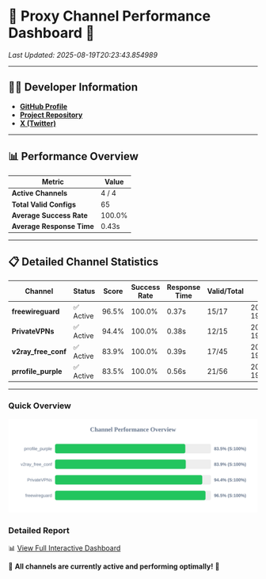 # 🌟 Proxy Channel Performance Dashboard 🌟

_Last Updated: 2025-08-19T20:23:43.854989_

---

## 👩‍💻 Developer Information

- **[GitHub Profile](https://github.com/4n0nymou3)**  
- **[Project Repository](https://github.com/4n0nymou3/multi-proxy-config-fetcher)**  
- **[X (Twitter)](https://x.com/4n0nymou3)**  

---

## 📊 Performance Overview

| Metric                | Value       |
|-----------------------|-------------|
| **Active Channels**   | 4 / 4       |
| **Total Valid Configs** | 65          |
| **Average Success Rate** | 100.0%      |
| **Average Response Time** | 0.43s       |

---

## 📋 Detailed Channel Statistics

| Channel          | Status     | Score  | Success Rate | Response Time | Valid/Total | Last Success               |
|------------------|------------|--------|--------------|---------------|-------------|----------------------------|
| **freewireguard**  | ✅ Active  | 96.5%  | 100.0% | 0.37s         | 15/17       | 2025-08-19T20:23:43.853092 |
| **PrivateVPNs**  | ✅ Active  | 94.4%  | 100.0% | 0.38s         | 12/15       | 2025-08-19T20:23:43.457810 |
| **v2ray_free_conf**  | ✅ Active  | 83.9%  | 100.0% | 0.39s         | 17/45       | 2025-08-19T20:23:43.034831 |
| **prrofile_purple**  | ✅ Active  | 83.5%  | 100.0% | 0.56s         | 21/56       | 2025-08-19T20:23:42.591688 |

---

### Quick Overview
<div align="center">
  <a href="https://raw.githubusercontent.com/nullluser/NullRepo/refs/heads/main/assets/channel_stats_chart.svg">
    <img src="https://raw.githubusercontent.com/nullluser/NullRepo/refs/heads/main/assets/channel_stats_chart.svg" alt="Source Performance Statistics" width="800">
  </a>
</div>

### Detailed Report
📊 [View Full Interactive Dashboard](https://htmlpreview.github.io/?https://github.com/nullluser/NullRepo/blob/main/assets/performance_report.html)

🎉 **All channels are currently active and performing optimally!** 🎉
